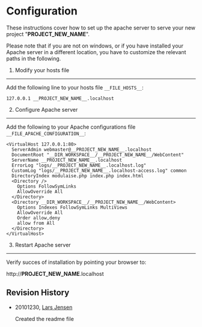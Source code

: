 
Configuration
===============================================================================

These instructions cover how to set up the apache server to serve your new
project "__PROJECT_NEW_NAME__". 

Please note that if you are not on windows, or if you have installed your
Apache server in a different location, you have to customize the relevant
paths in the following.


1. Modify your hosts file
-------------------------------------------------------------------------------

Add the following line to your hosts file ``__FILE_HOSTS__``:

    127.0.0.1 __PROJECT_NEW_NAME__.localhost


2. Configure Apache server
-------------------------------------------------------------------------------

Add the following to your Apache configurations file ``__FILE_APACHE_CONFIGURATION__``:

    <VirtualHost 127.0.0.1:80>
      ServerAdmin webmaster@__PROJECT_NEW_NAME__.localhost
      DocumentRoot "__DIR_WORKSPACE__/__PROJECT_NEW_NAME__/WebContent"
      ServerName __PROJECT_NEW_NAME__.localhost
      ErrorLog "logs/__PROJECT_NEW_NAME__.localhost.log"
      CustomLog "logs/__PROJECT_NEW_NAME__.localhost-access.log" common
      DirectoryIndex modulaise.php index.php index.html
      <Directory />
        Options FollowSymLinks
        AllowOverride All
      </Directory>
      <Directory __DIR_WORKSPACE__/__PROJECT_NEW_NAME__/WebContent>
        Options Indexes FollowSymLinks MultiViews
        AllowOverride All
        Order allow,deny
        allow from All
      </Directory>
    </VirtualHost>


3. Restart Apache server
-------------------------------------------------------------------------------

Verify succes of installation by pointing your browser to: 

http://__PROJECT_NEW_NAME__.localhost


Revision History
-------------------------------------------------------------------------------

*   20101230, [Lars Jensen](mailto:lars.jensen@exenova.dk)
     
    Created the readme file